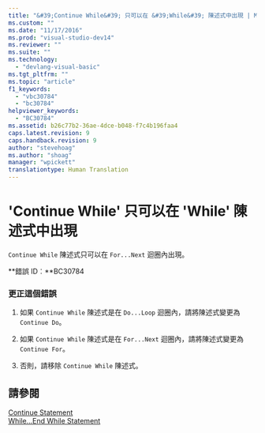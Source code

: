 ```yaml
---
title: "&#39;Continue While&#39; 只可以在 &#39;While&#39; 陳述式中出現 | Microsoft Docs"
ms.custom: ""
ms.date: "11/17/2016"
ms.prod: "visual-studio-dev14"
ms.reviewer: ""
ms.suite: ""
ms.technology: 
  - "devlang-visual-basic"
ms.tgt_pltfrm: ""
ms.topic: "article"
f1_keywords: 
  - "vbc30784"
  - "bc30784"
helpviewer_keywords: 
  - "BC30784"
ms.assetid: b26c77b2-36ae-4dce-b048-f7c4b196faa4
caps.latest.revision: 9
caps.handback.revision: 9
author: "stevehoag"
ms.author: "shoag"
manager: "wpickett"
translationtype: Human Translation
---
```

# &#39;Continue While&#39; 只可以在 &#39;While&#39; 陳述式中出現
`Continue While` 陳述式只可以在 `For...Next` 迴圈內出現。  
  
 **錯誤 ID︰**BC30784  
  
### 更正這個錯誤  
  
1.  如果 `Continue While` 陳述式是在 `Do...Loop` 迴圈內，請將陳述式變更為 `Continue Do`。  
  
2.  如果 `Continue While` 陳述式是在 `For...Next` 迴圈內，請將陳述式變更為 `Continue For`。  
  
3.  否則，請移除 `Continue While` 陳述式。  
  
## 請參閱  
 [Continue Statement](../../visual-basic/language-reference/statements/continue-statement.md)   
 [While...End While Statement](../../visual-basic/language-reference/statements/while-end-while-statement.md)
